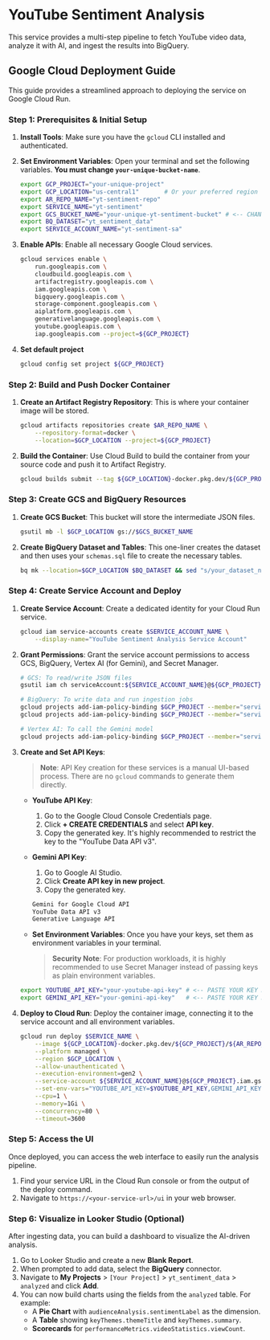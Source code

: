 # YouTube Sentiment Analysis

This service provides a multi-step pipeline to fetch YouTube video data, analyze it with AI, and ingest the results into BigQuery.

## Google Cloud Deployment Guide

This guide provides a streamlined approach to deploying the service on Google Cloud Run.

### Step 1: Prerequisites & Initial Setup

1.  **Install Tools**: Make sure you have the `gcloud` CLI installed and authenticated.

2.  **Set Environment Variables**: Open your terminal and set the following variables. **You must change `your-unique-bucket-name`**.

    ```bash
    export GCP_PROJECT="your-unique-project"
    export GCP_LOCATION="us-central1"       # Or your preferred region
    export AR_REPO_NAME="yt-sentiment-repo"
    export SERVICE_NAME="yt-sentiment"
    export GCS_BUCKET_NAME="your-unique-yt-sentiment-bucket" # <-- CHANGE THIS
    export BQ_DATASET="yt_sentiment_data"
    export SERVICE_ACCOUNT_NAME="yt-sentiment-sa"
    ```

3.  **Enable APIs**: Enable all necessary Google Cloud services.

    ```bash
    gcloud services enable \
        run.googleapis.com \
        cloudbuild.googleapis.com \
        artifactregistry.googleapis.com \
        iam.googleapis.com \
        bigquery.googleapis.com \
        storage-component.googleapis.com \
        aiplatform.googleapis.com \
        generativelanguage.googleapis.com \
        youtube.googleapis.com \
        iap.googleapis.com --project=${GCP_PROJECT}
    ```

4.  **Set default project**

    ```bash
    gcloud config set project ${GCP_PROJECT}
    ```

### Step 2: Build and Push Docker Container

1.  **Create an Artifact Registry Repository**: This is where your container image will be stored.

    ```bash
    gcloud artifacts repositories create $AR_REPO_NAME \
        --repository-format=docker \
        --location=$GCP_LOCATION --project=${GCP_PROJECT}
    ```

2.  **Build the Container**: Use Cloud Build to build the container from your source code and push it to Artifact Registry.

    ```bash
    gcloud builds submit --tag ${GCP_LOCATION}-docker.pkg.dev/${GCP_PROJECT}/${AR_REPO_NAME}/${SERVICE_NAME}:latest
    ```

### Step 3: Create GCS and BigQuery Resources

1.  **Create GCS Bucket**: This bucket will store the intermediate JSON files.

    ```bash
    gsutil mb -l $GCP_LOCATION gs://$GCS_BUCKET_NAME
    ```

2.  **Create BigQuery Dataset and Tables**: This one-liner creates the dataset and then uses your `schemas.sql` file to create the necessary tables.

    ```bash
    bq mk --location=$GCP_LOCATION $BQ_DATASET && sed "s/your_dataset_name/$BQ_DATASET/g" schemas.sql | bq query --use_legacy_sql=false
    ```

### Step 4: Create Service Account and Deploy

1.  **Create Service Account**: Create a dedicated identity for your Cloud Run service.

    ```bash
    gcloud iam service-accounts create $SERVICE_ACCOUNT_NAME \
        --display-name="YouTube Sentiment Analysis Service Account"
    ```

2.  **Grant Permissions**: Grant the service account permissions to access GCS, BigQuery, Vertex AI (for Gemini), and Secret Manager.

    ```bash
    # GCS: To read/write JSON files
    gsutil iam ch serviceAccount:${SERVICE_ACCOUNT_NAME}@${GCP_PROJECT}.iam.gserviceaccount.com:objectAdmin gs://${GCS_BUCKET_NAME}

    # BigQuery: To write data and run ingestion jobs
    gcloud projects add-iam-policy-binding $GCP_PROJECT --member="serviceAccount:${SERVICE_ACCOUNT_NAME}@${GCP_PROJECT}.iam.gserviceaccount.com" --role="roles/bigquery.dataEditor"
    gcloud projects add-iam-policy-binding $GCP_PROJECT --member="serviceAccount:${SERVICE_ACCOUNT_NAME}@${GCP_PROJECT}.iam.gserviceaccount.com" --role="roles/bigquery.jobUser"

    # Vertex AI: To call the Gemini model
    gcloud projects add-iam-policy-binding $GCP_PROJECT --member="serviceAccount:${SERVICE_ACCOUNT_NAME}@${GCP_PROJECT}.iam.gserviceaccount.com" --role="roles/aiplatform.user"
    ```

3.  **Create and Set API Keys**:
    > **Note**: API Key creation for these services is a manual UI-based process. There are no `gcloud` commands to generate them directly.

    *   **YouTube API Key**:
        1.  Go to the Google Cloud Console Credentials page.
        2.  Click **+ CREATE CREDENTIALS** and select **API key**.
        3.  Copy the generated key. It's highly recommended to restrict the key to the "YouTube Data API v3".

    *   **Gemini API Key**:
        1.  Go to Google AI Studio.
        2.  Click **Create API key in new project**.
        3.  Copy the generated key.

        ```bash
        Gemini for Google Cloud API
        YouTube Data API v3
        Generative Language API
        ```

    *   **Set Environment Variables**: Once you have your keys, set them as environment variables in your terminal.
        > **Security Note**: For production workloads, it is highly recommended to use Secret Manager instead of passing keys as plain environment variables.

    ```bash
    export YOUTUBE_API_KEY="your-youtube-api-key" # <-- PASTE YOUR KEY HERE
    export GEMINI_API_KEY="your-gemini-api-key"   # <-- PASTE YOUR KEY HERE
    ```

4.  **Deploy to Cloud Run**: Deploy the container image, connecting it to the service account and all environment variables.

    ```bash
    gcloud run deploy $SERVICE_NAME \
        --image ${GCP_LOCATION}-docker.pkg.dev/${GCP_PROJECT}/${AR_REPO_NAME}/${SERVICE_NAME}:latest \
        --platform managed \
        --region $GCP_LOCATION \
        --allow-unauthenticated \
        --execution-environment=gen2 \
        --service-account ${SERVICE_ACCOUNT_NAME}@${GCP_PROJECT}.iam.gserviceaccount.com \
        --set-env-vars="YOUTUBE_API_KEY=$YOUTUBE_API_KEY,GEMINI_API_KEY=$GEMINI_API_KEY,GCS_BUCKET_NAME=$GCS_BUCKET_NAME,GCP_PROJECT=$GCP_PROJECT,GCP_LOCATION=$GCP_LOCATION,BQ_DATASET=$BQ_DATASET,GEMINI_MODEL=gemini-2.5-pro,MAX_COMMENTS_TO_FETCH=5000" \
        --cpu=1 \
        --memory=1Gi \
        --concurrency=80 \
        --timeout=3600
    ```

### Step 5: Access the UI

Once deployed, you can access the web interface to easily run the analysis pipeline.

1.  Find your service URL in the Cloud Run console or from the output of the deploy command.
2.  Navigate to `https://<your-service-url>/ui` in your web browser.

### Step 6: Visualize in Looker Studio (Optional)

After ingesting data, you can build a dashboard to visualize the AI-driven analysis.

1.  Go to Looker Studio and create a new **Blank Report**.
2.  When prompted to add data, select the **BigQuery** connector.
3.  Navigate to **My Projects** > `[Your Project]` > `yt_sentiment_data` > `analyzed` and click **Add**.
4.  You can now build charts using the fields from the `analyzed` table. For example:
    *   A **Pie Chart** with `audienceAnalysis.sentimentLabel` as the dimension.
    *   A **Table** showing `keyThemes.themeTitle` and `keyThemes.summary`.
    *   **Scorecards** for `performanceMetrics.videoStatistics.viewCount`.
